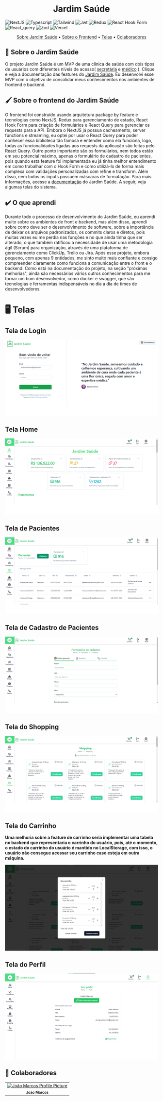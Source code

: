 [TYPESCRIPT__BADGE]: https://img.shields.io/badge/typescript-D4FAFF?style=for-the-badge&logo=typescript
[JSONWEBTOKEN_BADGE]:https://img.shields.io/badge/JWT-black?style=for-the-badge&logo=JSON%20web%20tokens
[ZOD_BADGE]:https://img.shields.io/badge/zod-%233068b7.svg?style=for-the-badge&logo=zod&logoColor=white
[VERCEL_BADGE]:https://img.shields.io/badge/vercel-%23000000.svg?style=for-the-badge&logo=vercel&logoColor=white
[NEXTJS_BADGE]:https://img.shields.io/badge/Next-black?style=for-the-badge&logo=next.js&logoColor=white
[REACT_HOOK_FORM_BADGE]:https://img.shields.io/badge/React%20Hook%20Form-%23EC5990.svg?style=for-the-badge&logo=reacthookform&logoColor=white
[REDUX_TOOLKIT_BADGE]:https://img.shields.io/badge/redux-%23593d88.svg?style=for-the-badge&logo=redux&logoColor=white
[REACT_QUERY_BADGE]:https://img.shields.io/badge/-React%20Query-FF4154?style=for-the-badge&logo=react%20query&logoColor=white
[TAILWIND_BADGE]:https://img.shields.io/badge/tailwindcss-%2338B2AC.svg?style=for-the-badge&logo=tailwind-css&logoColor=white

<h1 align="center" style="font-weight: bold;">Jardim Saúde</h1>

![NextJS][NEXTJS_BADGE]
![Typescript][TYPESCRIPT__BADGE]
![Tailwind][TAILWIND_BADGE]
![Jwt][JSONWEBTOKEN_BADGE]
![Redux][REDUX_TOOLKIT_BADGE]
![React Hook Form][REACT_HOOK_FORM_BADGE]
![React_query][REACT_QUERY_BADGE]
![Zod][ZOD_BADGE]
![Vercel][VERCEL_BADGE]

<p align="center">
 <a href="#about">Sobre Jardim Saúde</a> •
  <a href="#frontend">Sobre o Frontend</a> •
  <a href="#screens">Telas</a> •
 <a href="#colab">Colaboradores</a>
</p>

<h2 id="about">📖 Sobre o Jardim Saúde</h2>
O projeto Jardim Saúde é um MVP de uma clínica de saúde com dois tipos de usuários
com diferentes níveis de acesso(
     <a href="https://jardim-saude-doc.vercel.app/#secretarias">secretária</a>
     e
    <a href="https://jardim-saude-doc.vercel.app/#medicos">médico</a>
    ). Clique e veja a documentação das features do <a href="https://jardim-saude-doc.vercel.app/">Jardim Saúde</a>. Eu desenvolvi esse MVP com o objetivo de consolidar meus conhecimentos nos ambientes de frontend e backend.

<h2 id="frontend">🖌️ Sobre o frontend do Jardim Saúde</h2>
O frontend foi construído usando arquitetura package by feature e tecnologias como NextJS, Redux para gerenciamento de estado, React Hook Form
para criação de formulários e React Query para gerenciar os requests para a API. Embora o NextJS
já possua cacheamento, server functions e streaming, eu optei por usar o React Query para poder conhecer
essa biblioteca tão famosa e entender como ela funciona, logo, todas as funcionalidades ligadas aos requests da aplicação são feitas pelo React Query. Outro ponto importante são os formulários, nem todos estão em seu potencial máximo, apenas o formulário de cadastro de pacientes, pois quando esta feature foi implementada eu já tinha melhor entendimento em como trabalhar com o Hook Form e como utilizá-lo de forma mais complexa com validações personalizadas com refine e transform. Além disso, nem todos os inputs possuem máscaras de formatação. Para mais informações, acesse a <a  href="https://jardim-saude-doc.vercel.app/">documentação</a> do Jardim Saúde. A seguir, veja algumas telas do sistema.

<h2>✔️ O que aprendi</h2>
Durante todo o processo de desenvolvimento do Jardim Saúde, eu aprendi muito sobre os ambientes de front e backend, mas além disso, aprendi sobre como deve ser o desenvolvimento de software, sobre a importância de deixar os arquivos padronizados, os commits claros e diretos, pois muitas vezes eu me perdia nas funções e no que ainda tinha que ser alterado, o que também ratificou a necessidade de usar uma metodologia ágil (Scrum) para organização, através de uma plataforma de gerenciamento como ClickUp, Trello ou Jira. Após esse projeto, embora pequeno, com apenas 9 entidades, me sinto muito mais confiante e consigo compreender claramente como funciona a comunicação entre o front e o backend. Como está na documentação do projeto, na seção "próximas melhorias", ainda são necessários vários outros conhecimentos para me tornar um bom desenvolvedor, como docker e swagger, que são tecnologias e ferramentas indispensáveis no dia a dia de times de desenvolvedores.


<h1 id="screens">🖥️ Telas</h1>

<h2>Tela de Login</h2>

<img src="./public/tela_login.png"/>

<h2>Tela Home</h2>

<img src="./public/tela_home.png"/>

<h2>Tela de Pacientes</h2>

<img src="./public/tela_pacientes.png"/>

<h2>Tela de Cadastro de Pacientes</h2>

<img src="./public/tela_pacientes_form.png"/>

<h2>Tela do Shopping</h2>

<img src="./public/tela_shopping.png"/>

<h2>Tela do Carrinho</h2>
<p>
  <b>Uma melhoria sobre a feature de carrinho seria implementar uma tabela no backend que representaria o carrinho do usuário, pois, até o momento, o estado do carrinho do usuário é mantido no LocalStorage, com isso, o usuário não consegue acessar seu carrinho caso esteja em outra máquina.</b>
</p>

<img src="./public/tela_carrrinho.png"/>


<h2>Tela do Perfil</h2>

<img src="./public/tela_perfil.png"/>


<h2 id="colab">🤝 Colaboradores</h2>

<table>
  <tr>
    <td align="center">
      <a href="#">
        <img src="https://avatars.githubusercontent.com/u/86919788?s=400&u=73dc71cd30d55a2a6992434df0fbd0c2bd877298&v=4" width="100px;" alt="João Marcos Profile Picture"/><br>
        <sub>
          <b>João Marcos</b>
        </sub>
      </a>
    </td>
  </tr>
</table>
